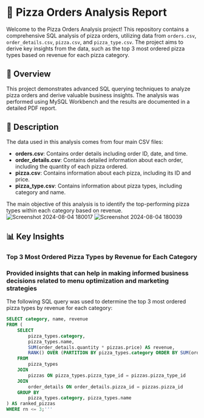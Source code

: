 
# 🍕 Pizza Orders Analysis Report

Welcome to the Pizza Orders Analysis project! This repository contains a comprehensive SQL analysis of pizza orders, utilizing data from `orders.csv`, `order_details.csv`, `pizza.csv`, and `pizza_type.csv`. The project aims to derive key insights from the data, such as the top 3 most ordered pizza types based on revenue for each pizza category.

## 📝 Overview

This project demonstrates advanced SQL querying techniques to analyze pizza orders and derive valuable business insights. The analysis was performed using MySQL Workbench and the results are documented in a detailed PDF report.

## 📖 Description

The data used in this analysis comes from four main CSV files:
- **orders.csv**: Contains order details including order ID, date, and time.
- **order_details.csv**: Contains detailed information about each order, including the quantity of each pizza ordered.
- **pizza.csv**: Contains information about each pizza, including its ID and price.
- **pizza_type.csv**: Contains information about pizza types, including category and name.

The main objective of this analysis is to identify the top-performing pizza types within each category based on revenue.
![Screenshot 2024-08-04 180017](https://github.com/user-attachments/assets/f0a6fc13-0c6d-4723-80cf-3a3c07f7c0d1)
![Screenshot 2024-08-04 180039](https://github.com/user-attachments/assets/efe6acab-8614-4006-a9f3-32bfefb1972c)

## 📊 Key Insights

### Top 3 Most Ordered Pizza Types by Revenue for Each Category
### Provided insights that can help in making informed business decisions related to menu optimization and marketing strategies

The following SQL query was used to determine the top 3 most ordered pizza types by revenue for each category:

```sql
SELECT category, name, revenue
FROM (
    SELECT 
        pizza_types.category, 
        pizza_types.name, 
        SUM(order_details.quantity * pizzas.price) AS revenue,
        RANK() OVER (PARTITION BY pizza_types.category ORDER BY SUM(order_details.quantity * pizzas.price) DESC) AS rn
    FROM 
        pizza_types
    JOIN 
        pizzas ON pizza_types.pizza_type_id = pizzas.pizza_type_id
    JOIN 
        order_details ON order_details.pizza_id = pizzas.pizza_id
    GROUP BY 
        pizza_types.category, pizza_types.name
) AS ranked_pizzas
WHERE rn <= 3;'''


